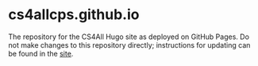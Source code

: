 # cs4allcps.github.io
The repository for the CS4All Hugo site as deployed on GitHub Pages. Do not make changes to this repository directly; instructions for updating can be found in the [site](https://github.com/cs4allcps/site).
